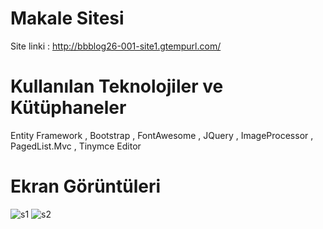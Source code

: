 # Makale Sitesi
 Site linki : http://bbblog26-001-site1.gtempurl.com/

# Kullanılan Teknolojiler ve Kütüphaneler
 Entity Framework , Bootstrap , FontAwesome , JQuery , ImageProcessor , PagedList.Mvc , Tinymce Editor
 
# Ekran Görüntüleri

 ![s1](https://i.hizliresim.com/nKdjkV.jpg)
 ![s2](https://i.hizliresim.com/yAHbia.jpg)
